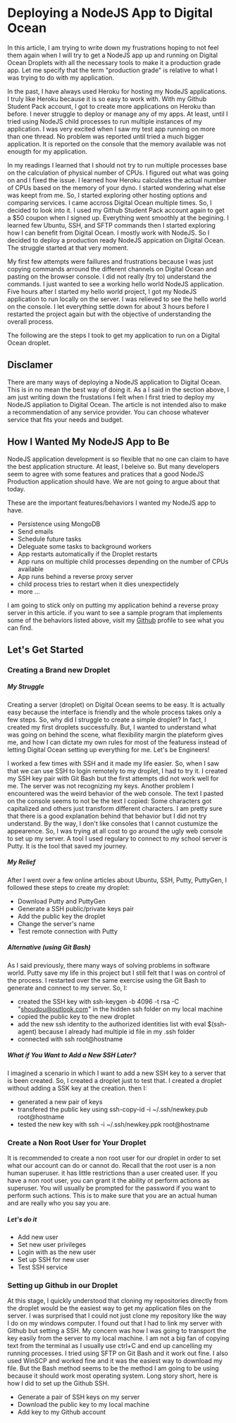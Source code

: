 # Deploying a NodeJS App to Digital Ocean

In this article, I am trying to write down my frustrations hoping to not feel them again when I will try to get a NodeJS app up and running on Digital Ocean Droplets with all the necessary tools to make it a production grade app. Let me specify that the term "production grade" is relative to what I was trying to do with my application. 

In the past, I have always used Heroku for hosting my NodeJS applications. I truly like Heroku because it is so easy to work with. With my Github Student Pack account, I got to create more applications on Heroku than before. I never struggle to deploy or manage any of my apps. At least, until I tried using NodeJS child processes to run multiple instances of my application. I was very excited when I saw my test app running on more than one thread. No problem was reported until tried a much bigger application. It is reported on the console that the memory available was not enougth for my application. 

In my readings I learned that I should not try to run multiple processes base on the calculation of physical number of CPUs. I figured out what was going on and I fixed the issue. I learned how Heroku calculates the actual number of CPUs based on the memory of your dyno. I started wondering what else was keept from me. So, I started exploring other hosting options and comparing services. I came accross Digital Ocean multiple times. So, I decided to look into it. I used my Github Student Pack account again to get a $50 coupon when I signed up. Everything went smoothly at the begining. I learned few Ubuntu, SSH, and SFTP commands then I started exploring how I can benefit from Digital Ocean. I mostly work with NodeJS. So I decided to deploy a production ready NodeJS appication on Digital Ocean. The struggle started at that very moment. 

My first few attempts were faillures and frustrations because I was just copying commands arround the different channels on Digital Ocean and pasting on the browser console. I did not really (try to) understand the commands. I just wanted to see a working hello world NodeJS application. Five hours after I started my hello world project, I got my NodeJS application to run locally on the server. I was relieved to see the hello world on the console. I let everything settle down for about 3 hours before I restarted the project again but with the objective of understanding the overall process. 

The following are the steps I took to get my application to run on a Digital Ocean droplet. 

## Disclamer

There are many  ways of deploying a NodeJS application to Digital Ocean. This is in no mean the best way of doing it. As a I said in the section above, I am just writing down the frustations I felt when I first tried to deploy my NodeJS appliation to Digital Ocean. The article is not intended also to make a recommendation of any service provider. You can choose whatever service that fits your needs and budget.

## How I Wanted My NodeJS App to Be

NodeJS application development is so flexible that no one can claim to have the best application structure. At least, I beleive so. But many developers seem to agree with some features and pratices that a good NodeJS Production application should have. We are not going to argue about that today. 

These are the important features/behaviors I wanted my NodeJS app to have.
  - Persistence using MongoDB
  - Send emails
  - Schedule future tasks
  - Deleguate some tasks to background workers
  - App restarts automatically if the Droplet restarts
  - App runs on multiple child processes depending on the number of CPUs available 
  - App runs behind a reverse proxy server
  - child process tries to restart when it dies unexpectidely
  - more ...

I am going to stick only on putting my application behind a reverse proxy server in this article. if you want to see a sample program that implements some of the behaviors listed above, visit my [Github](https://github.com/shoudou) profile to see what you can find.

## Let's Get Started

### Creating a Brand new Droplet

##### My Struggle 

Creating a server (droplet) on Digital Ocean seems to be easy. It is actually easy because the interface is friendly and the whole process takes only a few steps. So, why did I struggle to create a simple droplet? In fact, I created my first droplets successfully. But, I wanted to understand what was going on behind the scene, what flexibility margin the plateform gives me, and how I can dictate my own rules for most of the featuress instead of letting Digital Ocean setting up everything for me. Let's be Engineers! 

I worked a few times with SSH and it made my life easier. So, when I saw that we can use SSH to login remotely to my droplet, I had to try it. I created my SSH key pair with Git Bash but the first attempts did not work well for me. The server was not recognizing my keys. Another problem I encountered was the weird behavior of the web console. The text I pasted on the console seems to not be the text I copied: Some characters got capitalized and others just transform different characters. I am pretty sure that there is a good explanation behind that behavior but I did not try understand. By the way, I don't like consoles that I cannot custumize the appearence. So, I was trying at all cost to go around the ugly web console to set up my server. A tool I used regulary to connect to my school server is Putty. It is the tool that saved my journey. 

##### My Relief
After I went over a few online articles about Ubuntu, SSH, Putty, PuttyGen, I followed these steps to create my droplet: 
  - Download Putty and PuttyGen
  - Generate a SSH public/private keys pair
  - Add the public key the droplet
  - Change the server's name
  - Test remote connection with Putty

##### Alternative (using Git Bash)

As I said previously, there many ways of solving problems in software world. Putty save my life in this project but I still felt that I was on control of the process. I restarted over the same exercise using the Git Bash to generate and connect to my server. So, I:

  - created the SSH key with ssh-keygen -b 4096 -t rsa -C "shoudou@outlook.com" in the hidden ssh folder on my local machine
  - copied the public key to the new droplet
  - add the new ssh identity to the authorized identities list with eval $(ssh-agent) because I already had multiple id file in my .ssh folder
  - connected with ssh root@hostname

##### What if You Want to Add a New SSH Later?

I imagined a scenario in which I want to add a new SSH key to a server that is been created. So, I created a droplet just to test that. I created a droplet without adding a SSK key at the creation. then I:
  - generated a new pair of keys
  - transfered the public key using ssh-copy-id -i ~/.ssh/newkey.pub root@hostname
  - tested the new key with ssh -i ~/.ssh/newkey.ppk root@hostname

### Create a Non Root User for Your Droplet

It is recommended to create a non root user for our droplet in order to set what our account can do or cannot do. Recall that the root user is a non human superuser. it has little restrictions than a user created user. If you have a non root user, you can grant it the ability ot perform actions as superuser. You will usually be prompted for the password if you want to perform such actions. This is to make sure that you are an actual human and are really who you say you are.

##### Let's do it

  - Add new user
  - Set new user privileges
  - Login with as the new user
  - Set up SSH for new user
  - Test SSH service

### Setting up Github in our Droplet

At this stage, I quickly understood that cloning my repositories directly from the droplet would be the easiest way to get my application files on the server. I was surprised that I could not just clone my repository like the way I do on my windows computer. I found out that I had to link my server with Github but setting a SSH. My concern was how I was going to transport the key easily from the server to my local machine. I am not a big fan of copying text from the terminal as I usually use ctrl+C and end up cancelling my running processes. I tried using SFTP on Git Bash and it work out fine. I also used WinSCP and worked fine and it was the easiest way to download my file. But the Bash method seems to be the method I am going to be using because it should work most operating system. Long story short, here is how I did to set up the Github SSH.

  - Generate a pair of SSH keys on my server
  - Download the public key to my local machine
  - Add key to my Github account

